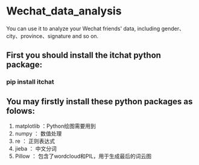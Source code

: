 # Wechat_data_analysis
You can use it to analyze your Wechat friends' data, including gender、city、province、signature and so on.

## First you should install the itchat python package:
### pip install itchat

## You may firstly install these python packages as folows:
1. matplotlib ：Python绘图需要用到
2. numpy ： 数值处理
3. re ： 正则表达式
4. jieba ： 中文分词
5. Pillow ： 包含了wordcloud和PIL，用于生成最后的词云图
